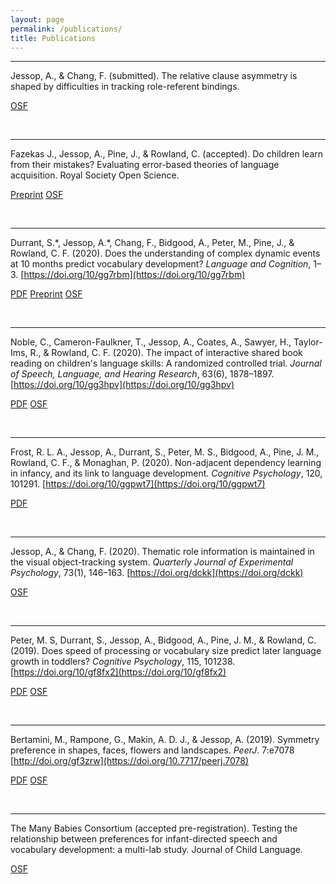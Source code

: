 ```yaml
---
layout: page
permalink: /publications/
title: Publications
---
```


<hr>

Jessop, A., & Chang, F. (submitted). The relative clause asymmetry is shaped by difficulties in tracking role-referent bindings.

<a href="https://osf.io/pkxzh/" class="button">OSF</a>

<br>

<hr>

Fazekas J., Jessop, A., Pine, J., & Rowland, C. (accepted). Do children learn from their mistakes? Evaluating error-based theories of language acquisition. Royal Society Open Science.

<a href="https://www.researchgate.net/publication/344354210_Do_children_learn_from_their_prediction_mistakes_A_registered_report_evaluating_error-based_theories_of_language_acquisition" class="button">Preprint</a> <a href="https://osf.io/d35ka/" class="button">OSF</a>

<br>

<hr>

Durrant, S.\*, Jessop, A.\*, Chang, F., Bidgood, A., Peter, M., Pine, J., & Rowland, C. F. (2020). Does the understanding of complex dynamic events at 10 months predict vocabulary development? *Language and Cognition*, 1–3. [https://doi.org/10/gg7rbm](https://doi.org/10/gg7rbm)

<a href="https://www.cambridge.org/core/services/aop-cambridge-core/content/view/8D3632C6E12AD3083D17C18ADC763D9C/S1866980820000265a.pdf/does_the_understanding_of_complex_dynamic_events_at_10_months_predict_vocabulary_development.pdf" class="button">PDF</a> <a href="https://psyarxiv.com/ukm3b" class="button">Preprint</a>  <a href="https://osf.io/mjv73/" class="button">OSF</a>

<br>

<hr>

Noble, C., Cameron-Faulkner, T., Jessop, A., Coates, A., Sawyer, H., Taylor-Ims, R., & Rowland, C. F. (2020). The impact of interactive shared book reading on children's language skills: A randomized controlled trial. *Journal of Speech, Language, and Hearing Research*, 63(6), 1878–1897. [https://doi.org/10/gg3hpv](https://doi.org/10/gg3hpv)

<a href="https://pubs.asha.org/doi/pdf/10.1044/2020_JSLHR-19-00288" class="button">PDF</a> <a href="https://osf.io/txu63/" class="button">OSF</a>

<br>

<hr>

Frost, R. L. A., Jessop, A., Durrant, S., Peter, M. S., Bidgood, A., Pine, J. M., Rowland, C. F., & Monaghan, P. (2020). Non-adjacent dependency learning in infancy, and its link to language development. *Cognitive Psychology*, 120, 101291. [https://doi.org/10/ggpwt7](https://doi.org/10/ggpwt7)

<a href="https://www.sciencedirect.com/science/article/pii/S0010028520300207/pdfft?md5=9f0a36f6d5af569e18d221ab2d6e59d7&pid=1-s2.0-S0010028520300207-main.pdf" class="button">PDF</a>

<br>

<hr>

Jessop, A., & Chang, F. (2020). Thematic role information is maintained in the visual object-tracking
system. *Quarterly Journal of Experimental Psychology*, 73(1), 146–163. [https://doi.org/dckk](https://doi.org/dckk)

<a href="https://osf.io/k7t83/" class="button">OSF</a>

<br>

<hr>

Peter, M. S, Durrant, S., Jessop, A., Bidgood, A., Pine, J. M., & Rowland, C. (2019). Does speed of processing or vocabulary size predict later language growth in toddlers? *Cognitive Psychology*, 115, 101238. [https://doi.org/10/gf8fx2](https://doi.org/10/gf8fx2)

<a href="https://www.sciencedirect.com/science/article/pii/S0010028519302282/pdfft?md5=04e8617ff061a24a59abbefa5410af91&pid=1-s2.0-S0010028519302282-main.pdf" class="button">PDF</a> <a href="https://osf.io/z2ukm/" class="button">OSF</a>

<br>

<hr>

Bertamini, M., Rampone, G., Makin, A. D. J., & Jessop, A. (2019). Symmetry preference in shapes, faces, flowers and landscapes. *PeerJ*. 7:e7078 [http://doi.org/gf3zrw](https://doi.org/10.7717/peerj.7078)

<a href="https://peerj.com/articles/7078.pdf" class="button">PDF</a> <a href="https://osf.io/9qz6p/" class="button">OSF</a>

<br>

<hr>

The Many Babies Consortium (accepted pre-registration). Testing the relationship between preferences for infant-directed speech and vocabulary development: a multi-lab study. Journal of Child Language.

<a href="https://osf.io/2qamd/" class="button">OSF</a>

<br>
